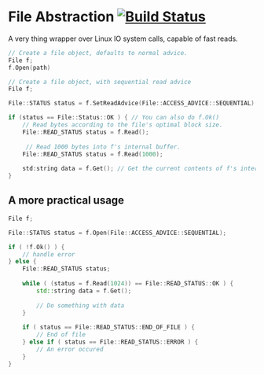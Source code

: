 # File Abstraction [![Build Status](https://travis-ci.org/ricanontherun/file.svg?branch=master)](https://travis-ci.org/ricanontherun/file)

A very thing wrapper over Linux IO system calls, capable of fast reads.

```cpp
// Create a file object, defaults to normal advice.
File f;
f.Open(path)

// Create a file object, with sequential read advice
File f;

File::STATUS status = f.SetReadAdvice(File::ACCESS_ADVICE::SEQUENTIAL).Open(path);

if (status == File::Status::OK ) { // You can also do f.Ok()
    // Read bytes according to the file's optimal block size.
    File::READ_STATUS status = f.Read();
    
     // Read 1000 bytes into f's internal buffer.
    File::READ_STATUS status = f.Read(1000);
    
    std:string data = f.Get(); // Get the current contents of f's internal buffer.
}
```

## A more practical usage
```cpp
File f;

File::STATUS status = f.Open(File::ACCESS_ADVICE::SEQUENTIAL);

if ( !f.Ok() ) {
    // handle error
} else {
    File::READ_STATUS status;
    
    while ( (status = f.Read(1024)) == File::READ_STATUS::OK ) {
        std::string data = f.Get();
        
        // Do something with data
    }
    
    if ( status == File::READ_STATUS::END_OF_FILE ) {
        // End of file
    } else if ( status == File::READ_STATUS::ERROR ) {
        // An error occured
    }
}
```
